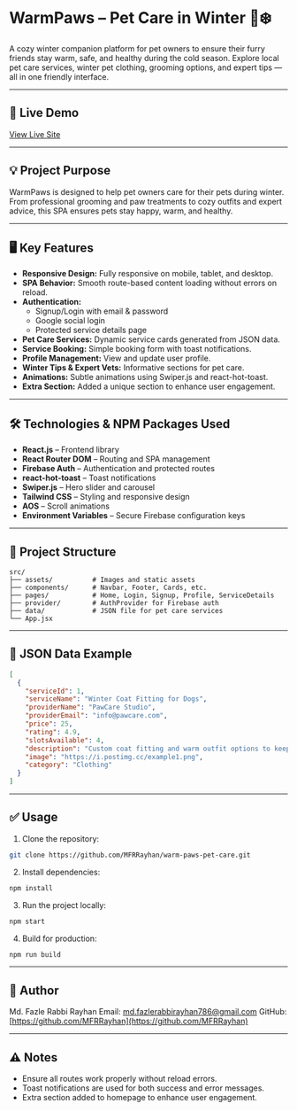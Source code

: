# WarmPaws – Pet Care in Winter 🐾❄️

A cozy winter companion platform for pet owners to ensure their furry friends stay warm, safe, and healthy during the cold season. Explore local pet care services, winter pet clothing, grooming options, and expert tips — all in one friendly interface.

---

## 🔗 Live Demo

[View Live Site](https://warmpaws-petcare-7542b.web.app/)

---

## 💡 Project Purpose

WarmPaws is designed to help pet owners care for their pets during winter. From professional grooming and paw treatments to cozy outfits and expert advice, this SPA ensures pets stay happy, warm, and healthy.

---

## 🖥️ Key Features

- **Responsive Design:** Fully responsive on mobile, tablet, and desktop.
- **SPA Behavior:** Smooth route-based content loading without errors on reload.
- **Authentication:**
  - Signup/Login with email & password
  - Google social login
  - Protected service details page
- **Pet Care Services:** Dynamic service cards generated from JSON data.
- **Service Booking:** Simple booking form with toast notifications.
- **Profile Management:** View and update user profile.
- **Winter Tips & Expert Vets:** Informative sections for pet care.
- **Animations:** Subtle animations using Swiper.js and react-hot-toast.
- **Extra Section:** Added a unique section to enhance user engagement.

---

## 🛠️ Technologies & NPM Packages Used

- **React.js** – Frontend library
- **React Router DOM** – Routing and SPA management
- **Firebase Auth** – Authentication and protected routes
- **react-hot-toast** – Toast notifications
- **Swiper.js** – Hero slider and carousel
- **Tailwind CSS** – Styling and responsive design
- **AOS** – Scroll animations
- **Environment Variables** – Secure Firebase configuration keys

---

## 📁 Project Structure

```
src/
├── assets/          # Images and static assets
├── components/      # Navbar, Footer, Cards, etc.
├── pages/           # Home, Login, Signup, Profile, ServiceDetails
├── provider/        # AuthProvider for Firebase auth
├── data/            # JSON file for pet care services
└── App.jsx
```

---

## 🐾 JSON Data Example

```json
[
  {
    "serviceId": 1,
    "serviceName": "Winter Coat Fitting for Dogs",
    "providerName": "PawCare Studio",
    "providerEmail": "info@pawcare.com",
    "price": 25,
    "rating": 4.9,
    "slotsAvailable": 4,
    "description": "Custom coat fitting and warm outfit options to keep your dog comfortable in the cold.",
    "image": "https://i.postimg.cc/example1.png",
    "category": "Clothing"
  }
]
```

---

## ✅ Usage

1. Clone the repository:

```bash
git clone https://github.com/MFRRayhan/warm-paws-pet-care.git
```

2. Install dependencies:

```bash
npm install
```

3. Run the project locally:

```bash
npm start
```

4. Build for production:

```bash
npm run build
```

---

## 📌 Author

Md. Fazle Rabbi Rayhan
Email: md.fazlerabbirayhan786@gmail.com
GitHub: [https://github.com/MFRRayhan](https://github.com/MFRRayhan)

---

## ⚠️ Notes

- Ensure all routes work properly without reload errors.
- Toast notifications are used for both success and error messages.
- Extra section added to homepage to enhance user engagement.

